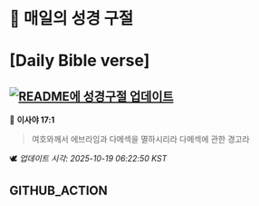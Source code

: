 # 🙏 매일의 성경 구절
# [Daily Bible verse]
## [![README에 성경구절 업데이트](https://github.com/DONGSUKA/first_test/actions/workflows/update-readme-bible.yml/badge.svg)](https://github.com/DONGSUKA/first_test/actions/workflows/update-readme-bible.yml)
<!-- START_BIBLE_VERSE -->
📖 **이사야 17:1**
> 여호와께서 에브라임과 다메섹을 멸하시리라 다메섹에 관한 경고라

🕊️ _업데이트 시각: 2025-10-19 06:22:50 KST_
  <!-- END_BIBLE_VERSE -->
## GITHUB_ACTION
